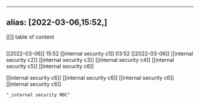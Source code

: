 
---
alias: [2022-03-06,15:52,]
---
[[]]
table of content
```toc
```

[[2022-03-06]] 15:52
[[internal security c1]] 03:52 [[2022-03-06]]
[[internal security c2]]
[[internal security c3]]
[[internal security c4]]
[[internal security c5]]
[[internal security c6]]

[[internal security c6]]
[[internal security c6]]
[[internal security c6]]
[[internal security c6]]

```query
"_internal security MOC"
```